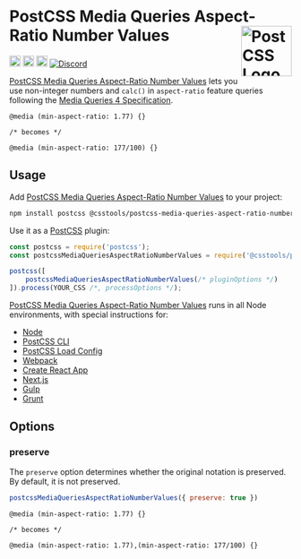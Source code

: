 # PostCSS Media Queries Aspect-Ratio Number Values [<img src="https://postcss.github.io/postcss/logo.svg" alt="PostCSS Logo" width="90" height="90" align="right">][PostCSS]

[<img alt="npm version" src="https://img.shields.io/npm/v/@csstools/postcss-media-queries-aspect-ratio-number-values.svg" height="20">][npm-url] [<img alt="CSS Standard Status" src="https://cssdb.org/images/badges/TODO.svg" height="20">][css-url] [<img alt="Build Status" src="https://github.com/csstools/postcss-plugins/workflows/test/badge.svg" height="20">][cli-url] [<img alt="Discord" src="https://shields.io/badge/Discord-5865F2?logo=discord&logoColor=white">][discord]

[PostCSS Media Queries Aspect-Ratio Number Values] lets you use non-integer numbers and `calc()` in `aspect-ratio` feature queries following the [Media Queries 4 Specification].

```pcss
@media (min-aspect-ratio: 1.77) {}

/* becomes */

@media (min-aspect-ratio: 177/100) {}
```

## Usage

Add [PostCSS Media Queries Aspect-Ratio Number Values] to your project:

```bash
npm install postcss @csstools/postcss-media-queries-aspect-ratio-number-values --save-dev
```

Use it as a [PostCSS] plugin:

```js
const postcss = require('postcss');
const postcssMediaQueriesAspectRatioNumberValues = require('@csstools/postcss-media-queries-aspect-ratio-number-values');

postcss([
	postcssMediaQueriesAspectRatioNumberValues(/* pluginOptions */)
]).process(YOUR_CSS /*, processOptions */);
```

[PostCSS Media Queries Aspect-Ratio Number Values] runs in all Node environments, with special
instructions for:

- [Node](INSTALL.md#node)
- [PostCSS CLI](INSTALL.md#postcss-cli)
- [PostCSS Load Config](INSTALL.md#postcss-load-config)
- [Webpack](INSTALL.md#webpack)
- [Create React App](INSTALL.md#create-react-app)
- [Next.js](INSTALL.md#nextjs)
- [Gulp](INSTALL.md#gulp)
- [Grunt](INSTALL.md#grunt)

## Options

### preserve

The `preserve` option determines whether the original notation
is preserved. By default, it is not preserved.

```js
postcssMediaQueriesAspectRatioNumberValues({ preserve: true })
```

```pcss
@media (min-aspect-ratio: 1.77) {}

/* becomes */

@media (min-aspect-ratio: 1.77),(min-aspect-ratio: 177/100) {}
```

[cli-url]: https://github.com/csstools/postcss-plugins/actions/workflows/test.yml?query=workflow/test
[css-url]: https://cssdb.org/#TODO
[discord]: https://discord.gg/bUadyRwkJS
[npm-url]: https://www.npmjs.com/package/@csstools/postcss-media-queries-aspect-ratio-number-values

[PostCSS]: https://github.com/postcss/postcss
[PostCSS Media Queries Aspect-Ratio Number Values]: https://github.com/csstools/postcss-plugins/tree/main/plugins/postcss-media-queries-aspect-ratio-number-values
[Media Queries 4 Specification]: https://www.w3.org/TR/mediaqueries-4/#aspect-ratio
